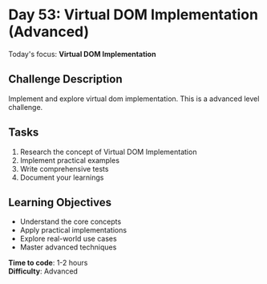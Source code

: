 # Day 53: Virtual DOM Implementation (Advanced)

Today's focus: **Virtual DOM Implementation**

## Challenge Description
Implement and explore virtual dom implementation. This is a advanced level challenge.

## Tasks
1. Research the concept of Virtual DOM Implementation
2. Implement practical examples
3. Write comprehensive tests
4. Document your learnings

## Learning Objectives
- Understand the core concepts
- Apply practical implementations
- Explore real-world use cases
- Master advanced techniques

**Time to code**: 1-2 hours  
**Difficulty**: Advanced